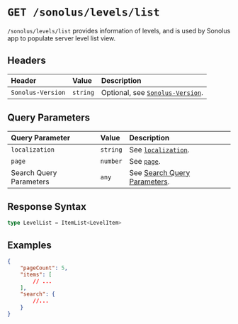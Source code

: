 # `GET /sonolus/levels/list`

`/sonolus/levels/list` provides information of levels, and is used by Sonolus app to populate server level list view.

## Headers

| Header            | Value    | Description                                                    |
| :---------------- | :------- | :------------------------------------------------------------- |
| `Sonolus-Version` | `string` | Optional, see [`Sonolus-Version`](../headers/sonolus-version). |

## Query Parameters

| Query Parameter         | Value    | Description                                                                 |
| :---------------------- | :------- | :-------------------------------------------------------------------------- |
| `localization`          | `string` | See [`localization`](../query-parameters/localization).                     |
| `page`                  | `number` | See [`page`](../query-parameters/page).                                     |
| Search Query Parameters | `any`    | See [Search Query Parameters](../query-parameters/search-query-parameters). |

## Response Syntax

```ts
type LevelList = ItemList<LevelItem>
```

## Examples

```json
{
    "pageCount": 5,
    "items": [
        // ...
    ],
    "search": {
        //...
    }
}
```
